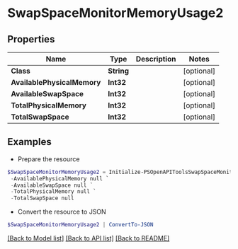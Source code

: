 # SwapSpaceMonitorMemoryUsage2
## Properties

Name | Type | Description | Notes
------------ | ------------- | ------------- | -------------
**Class** | **String** |  | [optional] 
**AvailablePhysicalMemory** | **Int32** |  | [optional] 
**AvailableSwapSpace** | **Int32** |  | [optional] 
**TotalPhysicalMemory** | **Int32** |  | [optional] 
**TotalSwapSpace** | **Int32** |  | [optional] 

## Examples

- Prepare the resource
```powershell
$SwapSpaceMonitorMemoryUsage2 = Initialize-PSOpenAPIToolsSwapSpaceMonitorMemoryUsage2  -Class null `
 -AvailablePhysicalMemory null `
 -AvailableSwapSpace null `
 -TotalPhysicalMemory null `
 -TotalSwapSpace null
```

- Convert the resource to JSON
```powershell
$SwapSpaceMonitorMemoryUsage2 | ConvertTo-JSON
```

[[Back to Model list]](../README.md#documentation-for-models) [[Back to API list]](../README.md#documentation-for-api-endpoints) [[Back to README]](../README.md)

